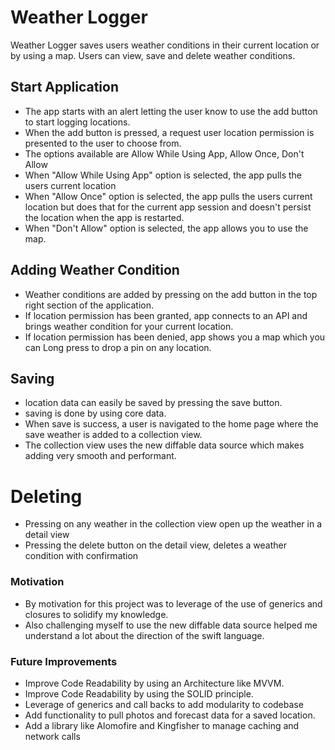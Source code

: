 # Weather Logger
Weather Logger saves users weather conditions in their current location or by using a map. Users can view, save and delete weather conditions.

## Start Application
* The app starts with an alert letting the user know to use the add button to start logging locations.
* When the add button is pressed, a request user location permission is presented to the user to choose from.
* The options available are Allow While Using App, Allow Once, Don't Allow
* When "Allow While Using App" option is selected, the app pulls the users current location
* When "Allow Once" option is selected, the app pulls the users current location but does that for the current app session and doesn't persist the location when the app is restarted.
* When "Don't Allow" option is selected, the app allows you to use the map. 

## Adding Weather Condition
* Weather conditions are added by pressing on the add button in the top right section of the application.
* If location permission has been granted, app connects to an API and brings weather condition for your current location.
* If location permission has been denied, app shows you a map which you can Long press to drop a pin on any location.

## Saving 
* location data can easily be saved by pressing the save button.
* saving is done by using core data. 
* When save is success, a user is navigated to the home page where the save weather is added to a collection view.
* The collection view uses the new diffable data source which makes adding very smooth and performant. 

# Deleting
* Pressing on any weather in the collection view open up the weather in a detail view 
* Pressing the delete button on the detail view, deletes a weather condition with confirmation 

### Motivation
* By motivation for this project was to leverage of the use of generics and closures to solidify my knowledge.
* Also challenging myself to use the new diffable data source helped me understand a lot about the direction of the swift language.

### Future Improvements
* Improve Code Readability by using an Architecture like MVVM.
* Improve Code Readability by using the SOLID principle.
* Leverage of generics and call backs to add modularity to codebase 
* Add functionality to pull photos and forecast data for a saved location.
* Add a library like Alomofire and Kingfisher to manage caching and network calls 


